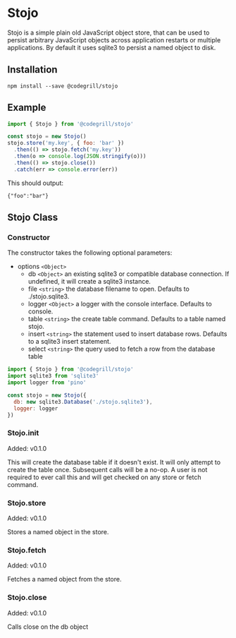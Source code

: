 # Stojo
Stojo is a simple plain old JavaScript object store, that can be used to persist arbitrary JavaScript objects across application restarts or multiple applications. By default it uses sqlite3 to persist a named object to disk.

## Installation
```shell
npm install --save @codegrill/stojo
```

## Example
```JavaScript
import { Stojo } from '@codegrill/stojo'

const stojo = new Stojo()
stojo.store('my.key', { foo: 'bar' })
  .then(() => stojo.fetch('my.key'))
  .then(o => console.log(JSON.stringify(o)))
  .then(() => stojo.close())
  .catch(err => console.error(err))
```
This should output:
```shell
{"foo":"bar"}
```

## Stojo Class

### Constructor
The constructor takes the following optional parameters:

* options ```<Object>```
  * db ```<Object>``` an existing sqlite3 or compatible database connection. If undefined, it will create a sqlite3 instance.
  * file ```<string>``` the database filename to open. Defaults to ./stojo.sqlite3.
  * logger ```<Object>``` a logger with the console interface. Defaults to console.
  * table ```<string>``` the create table command. Defaults to a table named stojo.
  * insert ```<string>``` the statement used to insert database rows. Defaults to a sqlite3 insert statement.
  * select ```<string>``` the query used to fetch a row from the database table

```JavaScript
import { Stojo } from '@codegrill/stojo'
import sqlite3 from 'sqlite3'
import logger from 'pino'

const stojo = new Stojo({
  db: new sqlite3.Database('./stojo.sqlite3'),
  logger: logger
})
```  

### Stojo.init
Added: v0.1.0

This will create the database table if it doesn't exist. It will only attempt to create the table once. Subsequent calls will be a no-op. A user is not required to ever call this and will get checked on any store or fetch command.

### Stojo.store
Added: v0.1.0

Stores a named object in the store.

### Stojo.fetch
Added: v0.1.0

Fetches a named object from the store.

### Stojo.close
Added: v0.1.0

Calls close on the db object
